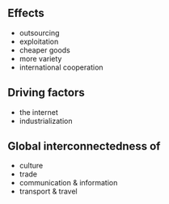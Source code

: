 ## Effects
- outsourcing
- exploitation
- cheaper goods
- more variety
- international cooperation

## Driving factors
- the internet
- industrialization

## Global interconnectedness of
- culture
- trade
- communication & information
- transport & travel
